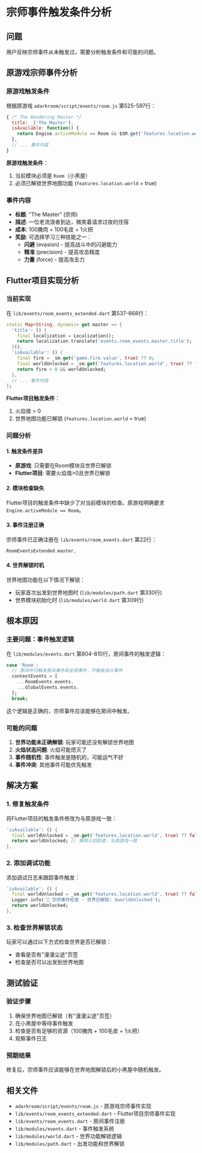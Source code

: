 # 宗师事件触发条件分析

## 问题
用户反映宗师事件从未触发过，需要分析触发条件和可能的问题。

## 原游戏宗师事件分析

### 原游戏触发条件
根据原游戏 `adarkroom/script/events/room.js` 第525-597行：

```javascript
{ /* The Wandering Master */
  title: _('The Master'),
  isAvailable: function() {
    return Engine.activeModule == Room && $SM.get('features.location.world');
  },
  // ... 事件内容
}
```

**原游戏触发条件**：
1. 当前模块必须是 `Room`（小黑屋）
2. 必须已解锁世界地图功能 (`features.location.world` = true)

### 事件内容
- **标题**: "The Master" (宗师)
- **描述**: 一位老流浪者到达，微笑着请求过夜的住宿
- **成本**: 100腌肉 + 100毛皮 + 1火把
- **奖励**: 可选择学习三种技能之一：
  - **闪避** (evasion) - 提高战斗中的闪避能力
  - **精准** (precision) - 提高攻击精度
  - **力量** (force) - 提高攻击力

## Flutter项目实现分析

### 当前实现
在 `lib/events/room_events_extended.dart` 第537-668行：

```dart
static Map<String, dynamic> get master => {
  'title': () {
    final localization = Localization();
    return localization.translate('events.room_events.master.title');
  }(),
  'isAvailable': () {
    final fire = _sm.get('game.fire.value', true) ?? 0;
    final worldUnlocked = _sm.get('features.location.world', true) ?? false;
    return fire > 0 && worldUnlocked;
  },
  // ... 事件内容
};
```

**Flutter项目触发条件**：
1. 火焰值 > 0
2. 世界地图功能已解锁 (`features.location.world` = true)

### 问题分析

#### 1. 触发条件差异
- **原游戏**: 只需要在Room模块且世界已解锁
- **Flutter项目**: 需要火焰值>0且世界已解锁

#### 2. 模块检查缺失
Flutter项目的触发条件中缺少了对当前模块的检查。原游戏明确要求 `Engine.activeModule == Room`。

#### 3. 事件注册正确
宗师事件已正确注册在 `lib/events/room_events.dart` 第22行：
```dart
RoomEventsExtended.master,
```

#### 4. 世界解锁时机
世界地图功能在以下情况下解锁：
- 玩家首次出发到世界地图时 (`lib/modules/path.dart` 第330行)
- 世界模块初始化时 (`lib/modules/world.dart` 第309行)

## 根本原因

### 主要问题：事件触发逻辑
在 `lib/modules/events.dart` 第804-810行，房间事件的触发逻辑：

```dart
case 'Room':
  // 房间中只触发房间事件和全局事件，不触发战斗事件
  contextEvents = [
    ...RoomEvents.events,
    ...GlobalEvents.events,
  ];
  break;
```

这个逻辑是正确的，宗师事件应该能够在房间中触发。

### 可能的问题
1. **世界功能未正确解锁**: 玩家可能还没有解锁世界地图
2. **火焰状态问题**: 火焰可能熄灭了
3. **事件随机性**: 事件触发是随机的，可能运气不好
4. **事件冲突**: 其他事件可能优先触发

## 解决方案

### 1. 修复触发条件
将Flutter项目的触发条件修改为与原游戏一致：

```dart
'isAvailable': () {
  final worldUnlocked = _sm.get('features.location.world', true) ?? false;
  return worldUnlocked; // 移除火焰检查，与原游戏一致
},
```

### 2. 添加调试功能
添加调试日志来跟踪事件触发：

```dart
'isAvailable': () {
  final worldUnlocked = _sm.get('features.location.world', true) ?? false;
  Logger.info('🧙 宗师事件检查 - 世界已解锁: $worldUnlocked');
  return worldUnlocked;
},
```

### 3. 检查世界解锁状态
玩家可以通过以下方式检查世界是否已解锁：
- 查看是否有"漫漫尘途"页签
- 检查是否可以出发到世界地图

## 测试验证

### 验证步骤
1. 确保世界地图已解锁（有"漫漫尘途"页签）
2. 在小黑屋中等待事件触发
3. 检查是否有足够的资源（100腌肉 + 100毛皮 + 1火把）
4. 观察事件日志

### 预期结果
修复后，宗师事件应该能够在世界地图解锁后的小黑屋中随机触发。

## 相关文件
- `adarkroom/script/events/room.js` - 原游戏宗师事件实现
- `lib/events/room_events_extended.dart` - Flutter项目宗师事件实现
- `lib/events/room_events.dart` - 房间事件注册
- `lib/modules/events.dart` - 事件触发系统
- `lib/modules/world.dart` - 世界功能解锁逻辑
- `lib/modules/path.dart` - 出发功能和世界解锁
